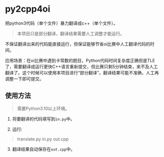 # py2cpp4oi
 把python3代码（单个文件）暴力翻译成c++（单个文件）。
 
> 本项目只是部分翻译，翻译结果需要人工调整才能运行。

 不保证翻译出来的代码能直接运行，但保证能够节省oi比赛中人工翻译代码的时间。

 应用场景：在oi比赛中遇到卡常数的题目，Python代码时间复杂度正确但是TLE了，需要翻译成运行更快C++语言重新提交，但比赛只剩5分钟结束，来不及人工翻译了。这个时候可以使用本项目进行“部分翻译”，翻译结果可能不准确，人工再调整一下即可提交。

## 使用方法

> 需要Python3.10以上环境。

1. 将要翻译的代码填写到`in.py`中。

2. 运行:
> translate.py in.py out.cpp

3. 翻译结果自动保存在`out.cpp`中。
